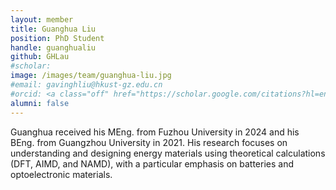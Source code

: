 ```yaml
---
layout: member
title: Guanghua Liu
position: PhD Student
handle: guanghualiu
github: GHLau
#scholar:
image: /images/team/guanghua-liu.jpg
#email: gavinghliu@hkust-gz.edu.cn
#orcid: <a class="off" href="https://scholar.google.com/citations?hl=en&user=RAPUZlEAAAAJ">Prof. Wei Lin</a>
alumni: false
---
```


Guanghua received his MEng. from Fuzhou University in 2024 and his BEng. from Guangzhou University in 2021. His research focuses on understanding and designing energy materials using theoretical calculations (DFT, AIMD, and NAMD), with a particular emphasis on batteries and optoelectronic materials.
